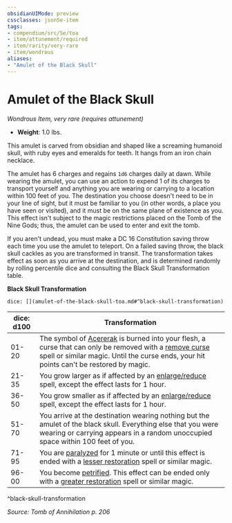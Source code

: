 ```yaml
---
obsidianUIMode: preview
cssclasses: json5e-item
tags:
- compendium/src/5e/toa
- item/attunement/required
- item/rarity/very-rare
- item/wondrous
aliases: 
- "Amulet of the Black Skull"
---
```

# Amulet of the Black Skull
*Wondrous Item, very rare (requires attunement)*  

- **Weight**: 1.0 lbs.

This amulet is carved from obsidian and shaped like a screaming humanoid skull, with ruby eyes and emeralds for teeth. It hangs from an iron chain necklace.

The amulet has 6 charges and regains `1d6` charges daily at dawn. While wearing the amulet, you can use an action to expend 1 of its charges to transport yourself and anything you are wearing or carrying to a location within 100 feet of you. The destination you choose doesn't need to be in your line of sight, but it must be familiar to you (in other words, a place you have seen or visited), and it must be on the same plane of existence as you. This effect isn't subject to the magic restrictions placed on the Tomb of the Nine Gods; thus, the amulet can be used to enter and exit the tomb.

If you aren't undead, you must make a DC 16 Constitution saving throw each time you use the amulet to teleport. On a failed saving throw, the black skull cackles as you are transformed in transit. The transformation takes effect as soon as you arrive at the destination, and is determined randomly by rolling percentile dice and consulting the Black Skull Transformation table.

**Black Skull Transformation**

`dice: [](amulet-of-the-black-skull-toa.md#^black-skull-transformation)`

| dice: d100 | Transformation |
|------------|----------------|
| 01-20 | The symbol of [Acererak](/Systems/5e/bestiary/npc/acererak-toa.md) is burned into your flesh, a curse that can only be removed with a [remove curse](/Systems/5e/spells/remove-curse.md) spell or similar magic. Until the curse ends, your hit points can't be restored by magic. |
| 21-35 | You grow larger as if affected by an [enlarge/reduce](/Systems/5e/spells/enlarge-reduce.md) spell, except the effect lasts for 1 hour. |
| 36-50 | You grow smaller as if affected by an [enlarge/reduce](/Systems/5e/spells/enlarge-reduce.md) spell, except the effect lasts for 1 hour. |
| 51-70 | You arrive at the destination wearing nothing but the amulet of the black skull. Everything else that you were wearing or carrying appears in a random unoccupied space within 100 feet of you. |
| 71-95 | You are [paralyzed](/Systems/5e/rules/conditions.md#paralyzed) for 1 minute or until this effect is ended with a [lesser restoration](/Systems/5e/spells/lesser-restoration.md) spell or similar magic. |
| 96-00 | You become [petrified](/Systems/5e/rules/conditions.md#petrified). This effect can be ended only with a [greater restoration](/Systems/5e/spells/greater-restoration.md) spell or similar magic. |
^black-skull-transformation

*Source: Tomb of Annihilation p. 206*